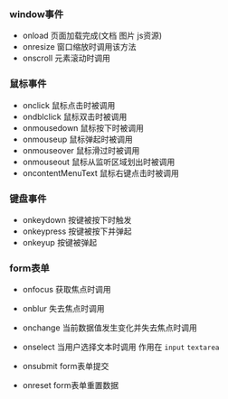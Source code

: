 ### window事件
- onload 页面加载完成(文档 图片 js资源)
- onresize 窗口缩放时调用该方法
- onscroll 元素滚动时调用

### 鼠标事件
- onclick       鼠标点击时被调用
- ondblclick    鼠标双击时被调用
- onmousedown   鼠标按下时被调用
- onmouseup     鼠标弹起时被调用
- onmouseover   鼠标滑过时被调用
- onmouseout    鼠标从监听区域划出时被调用
- oncontentMenuText 鼠标右键点击时被调用

### 键盘事件
- onkeydown     按键被按下时触发
- onkeypress    按键被按下并弹起
- onkeyup       按键被弹起

### form表单

- onfocus       获取焦点时调用
- onblur        失去焦点时调用
- onchange      当前数据值发生变化并失去焦点时调用
- onselect      当用户选择文本时调用 作用在 `input` `textarea`

- onsubmit      form表单提交
- onreset       form表单重置数据
